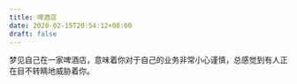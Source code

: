 ```yaml
---
title: 啤酒店
date: 2020-02-15T20:54:12+08:00
draft: false
---
```


梦见自己在一家啤酒店，意味着你对于自己的业务非常小心谨慎，总感觉到有人正在目不转睛地威胁着你。